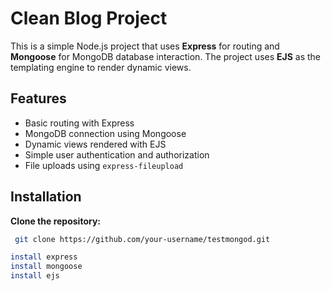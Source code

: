 # Clean Blog Project

This is a simple Node.js project that uses **Express** for routing and **Mongoose** for MongoDB database interaction. The project uses **EJS** as the templating engine to render dynamic views.

## Features
- Basic routing with Express
- MongoDB connection using Mongoose
- Dynamic views rendered with EJS
- Simple user authentication and authorization
- File uploads using `express-fileupload`

## Installation
 **Clone the repository:**
  ```bash
   git clone https://github.com/your-username/testmongod.git

install express
install mongoose
install ejs
